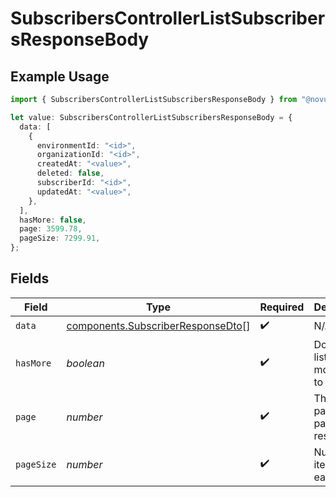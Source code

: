 # SubscribersControllerListSubscribersResponseBody

## Example Usage

```typescript
import { SubscribersControllerListSubscribersResponseBody } from "@novu/api/models/operations";

let value: SubscribersControllerListSubscribersResponseBody = {
  data: [
    {
      environmentId: "<id>",
      organizationId: "<id>",
      createdAt: "<value>",
      deleted: false,
      subscriberId: "<id>",
      updatedAt: "<value>",
    },
  ],
  hasMore: false,
  page: 3599.78,
  pageSize: 7299.91,
};
```

## Fields

| Field                                                                                  | Type                                                                                   | Required                                                                               | Description                                                                            |
| -------------------------------------------------------------------------------------- | -------------------------------------------------------------------------------------- | -------------------------------------------------------------------------------------- | -------------------------------------------------------------------------------------- |
| `data`                                                                                 | [components.SubscriberResponseDto](../../models/components/subscriberresponsedto.md)[] | :heavy_check_mark:                                                                     | N/A                                                                                    |
| `hasMore`                                                                              | *boolean*                                                                              | :heavy_check_mark:                                                                     | Does the list have more items to fetch                                                 |
| `page`                                                                                 | *number*                                                                               | :heavy_check_mark:                                                                     | The current page of the paginated response                                             |
| `pageSize`                                                                             | *number*                                                                               | :heavy_check_mark:                                                                     | Number of items on each page                                                           |